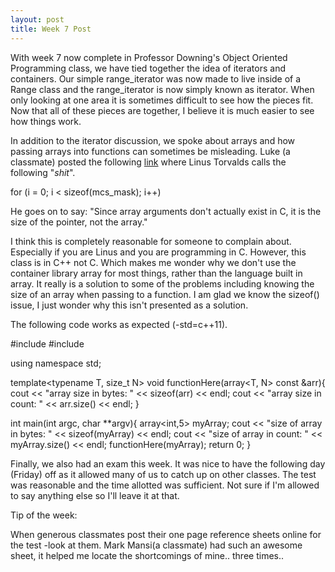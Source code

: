 ```yaml
---
layout: post
title: Week 7 Post
---
```


With week 7 now complete in Professor Downing's Object Oriented Programming class, we have tied together the idea of iterators and containers. Our simple range_iterator was now made to live inside of a Range class and the range_iterator is now simply known as iterator. When only looking at one area it is sometimes difficult to see how the pieces fit. Now that all of these pieces are together, I believe it is much easier to see how things work.

In addition to the iterator discussion, we spoke about arrays and how passing arrays into functions can sometimes be misleading. Luke (a classmate) posted the following [link](https://lkml.org/lkml/2015/9/3/428) where Linus Torvalds calls the following "_shit_".

for (i = 0; i < sizeof(mcs_mask); i++)

He goes on to say: 
"Since array arguments don't actually exist in C, it is the size of the pointer, not the array."

I think this is completely reasonable for someone to complain about. Especially if you are Linus and you are programming in C. However, this class is in C++ not C. Which makes me wonder why we don't use the container library array for most things, rather than the language built in array. It really is a solution to some of the problems including knowing the size of an array when passing to a function. I am glad we know the sizeof() issue, I just wonder why this isn't presented as a solution. 

The following code works as expected (-std=c++11). 


#include <iostream>
#include <array>

using namespace std;

template<typename T, size_t N>
void functionHere(array<T, N> const &arr){
	cout << "array size in bytes: " << sizeof(arr) << endl;
	cout << "array size in count: " << arr.size() << endl;
}

int main(int argc, char **argv){
	array<int,5> myArray;
	cout << "size of array in bytes: " << sizeof(myArray) << endl;
	cout << "size of array in count: " << myArray.size() << endl;
	functionHere(myArray);
	return 0;
}


Finally, we also had an exam this week. It was nice to have the following day (Friday) off as it allowed many of us to catch up on other classes. The test was reasonable and the time allotted was sufficient. Not sure if I'm allowed to say anything else so I'll leave it at that. 


Tip of the week:

When generous classmates post their one page reference sheets online for the test -look at them. Mark Mansi(a classmate) had such an awesome sheet, it helped me locate the shortcomings of mine.. three times.. 